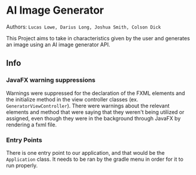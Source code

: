 # AI Image Generator


Authors: `Lucas Lowe, Darius Long, Joshua Smith, Colson Dick`

This Project aims to take in characteristics given by the user and generates an image using an AI image generator API.

## Info
### JavaFX warning suppressions
Warnings were suppressed for the declaration of the FXML elements and the initialize method in the view controller classes (ex. `GeneratorViewController`). There were warnings
about the relevant elements and method that were saying that they weren't being utilized or assigned, even though they were in the background through JavaFX by rendering a fxml file.

### Entry Points
There is one entry point to our application, and that would be the `Application` class. It needs to be ran by the gradle menu in order for it to run properly.
